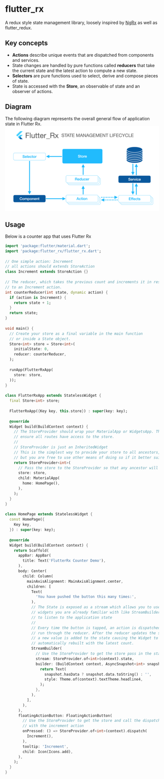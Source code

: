 # flutter_rx

A redux style state management library, loosely inspired by [NgRx](https://ngrx.io/) as well as flutter_redux.

## Key concepts

- **Actions** describe unique events that are dispatched from components and services.
- State changes are handled by pure functions called **reducers** that take the current state and the latest action to compute a new state.
- **Selectors** are pure functions used to select, derive and compose pieces of state.
- State is accessed with the **Store**, an observable of state and an observer of actions.

## Diagram

The following diagram represents the overall general flow of application state in Flutter Rx.
![Flutter_Rx Diagram](./screenshots/Flutter_Rx.png?raw=true)

## Usage

Below is a counter app that uses Flutter Rx

```dart
import 'package:flutter/material.dart';
import 'package:flutter_rx/flutter_rx.dart';

// One simple action: Increment
// all actions should extends StoreAction
class Increment extends StoreAction {}

// The reducer, which takes the previous count and increments it in response
// to an Increment action.
int counterReducer(int state, dynamic action) {
  if (action is Increment) {
    return state + 1;
  }
  return state;
}

void main() {
  // Create your store as a final variable in the main function
  // or inside a State object.
  Store<int> store = Store<int>(
    initialState: 0,
    reducer: counterReducer,
  );

  runApp(FlutterRxApp(
    store: store,
  ));
}

class FlutterRxApp extends StatelessWidget {
  final Store<int> store;

  FlutterRxApp({Key key, this.store}) : super(key: key);

  @override
  Widget build(BuildContext context) {
    // The StoreProvider should wrap your MaterialApp or WidgetsApp. This will
    // ensure all routes have access to the store.
    //
    // StoreProvider is just an InheritedWidget
    // This is the simplest way to provide your store to all ancestors,
    // but you are free to use other means of doing so if it better suits your needs
    return StoreProvider<int>(
      // Pass the store to the StoreProvider so that any ancestor will have access.
      store: store,
      child: MaterialApp(
        home: HomePage(),
      ),
    );
  }
}

class HomePage extends StatelessWidget {
  const HomePage({
    Key key,
  }) : super(key: key);

  @override
  Widget build(BuildContext context) {
    return Scaffold(
      appBar: AppBar(
        title: Text('FlutterRx Counter Demo'),
      ),
      body: Center(
        child: Column(
          mainAxisAlignment: MainAxisAlignment.center,
          children: [
            Text(
              'You have pushed the button this many times:',
            ),
            // The State is exposed as a stream which allows you to use
            // widgets you are already familiar with like StreamBuilder
            // to listen to the application state
            //
            // Every time the button is tapped, an action is dispatched and
            // run through the reducer. After the reducer updates the state,
            // a new value is added to the state causing the Widget to
            // automatically rebuilt with the latest count.
            StreamBuilder(
              // Use the StoreProvider to get the store pass in the state
              stream: StoreProvider.of<int>(context).state,
              builder: (BuildContext context, AsyncSnapshot<int> snapshot) {
                return Text(
                  snapshot.hasData ? snapshot.data.toString() : '',
                  style: Theme.of(context).textTheme.headline4,
                );
              },
            ),
          ],
        ),
      ),
      floatingActionButton: FloatingActionButton(
        // Use the StoreProvider to get the store and call the dispatch methed
        // with the increment action
        onPressed: () => StoreProvider.of<int>(context).dispatch(
          Increment(),
        ),
        tooltip: 'Increment',
        child: Icon(Icons.add),
      ),
    );
  }
}

```
